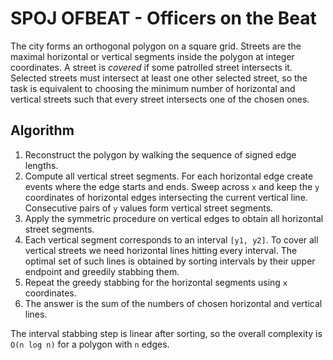# SPOJ OFBEAT - Officers on the Beat

The city forms an orthogonal polygon on a square grid.  Streets are the
maximal horizontal or vertical segments inside the polygon at integer
coordinates.  A street is *covered* if some patrolled street intersects it.
Selected streets must intersect at least one other selected street, so the
task is equivalent to choosing the minimum number of horizontal and vertical
streets such that every street intersects one of the chosen ones.

## Algorithm

1. Reconstruct the polygon by walking the sequence of signed edge lengths.
2. Compute all vertical street segments.  For each horizontal edge create
   events where the edge starts and ends.  Sweep across `x` and keep the
   `y` coordinates of horizontal edges intersecting the current vertical
   line.  Consecutive pairs of `y` values form vertical street segments.
3. Apply the symmetric procedure on vertical edges to obtain all horizontal
   street segments.
4. Each vertical segment corresponds to an interval `[y1, y2]`.  To cover all
   vertical streets we need horizontal lines hitting every interval.  The
   optimal set of such lines is obtained by sorting intervals by their upper
   endpoint and greedily stabbing them.
5. Repeat the greedy stabbing for the horizontal segments using `x`
   coordinates.
6. The answer is the sum of the numbers of chosen horizontal and vertical
   lines.

The interval stabbing step is linear after sorting, so the overall complexity
is `O(n log n)` for a polygon with `n` edges.
